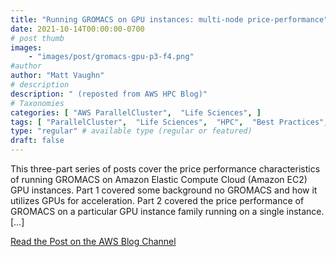 ```yaml
---
title: "Running GROMACS on GPU instances: multi-node price-performance"
date: 2021-10-14T00:00:00-0700
# post thumb
images:
    - "images/post/gromacs-gpu-p3-f4.png"
#author
author: "Matt Vaughn"
# description
description: " (reposted from AWS HPC Blog)"
# Taxonomies
categories: [ "AWS ParallelCluster",  "Life Sciences", ]
tags: [ "ParallelCluster",  "Life Sciences",  "HPC",  "Best Practices",  "EC2",  "hpcblog", ]
type: "regular" # available type (regular or featured)
draft: false
---
```


This three-part series of posts cover the price performance characteristics of running GROMACS on Amazon Elastic Compute Cloud (Amazon EC2) GPU instances. Part 1 covered some background no GROMACS and how it utilizes GPUs for acceleration. Part 2 covered the price performance of GROMACS on a particular GPU instance family running on a single instance. […]

<a href="https://aws.amazon.com/blogs/hpc/running-gromacs-on-gpu-instances-multi-node-price-performance/" class="btn btn-primary btn-lg active" role="button" aria-pressed="true" style="margin-top: 8px;">Read the Post on the AWS Blog Channel</a>